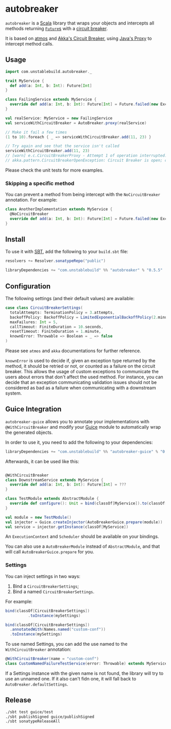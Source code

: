 # autobreaker

`autobreaker` is a [Scala](http://scala-lang.org/) library that wraps your objects and intercepts all methods returning [`Future`s](http://www.scala-lang.org/api/current/#scala.concurrent.Future) with a [circuit breaker](http://martinfowler.com/bliki/CircuitBreaker.html).

It is based on [atmos](https://github.com/zmanio/atmos) and [Akka's Circuit Breaker](http://doc.akka.io/docs/akka/current/common/circuitbreaker.html), using [Java's Proxy](https://docs.oracle.com/javase/8/docs/api/java/lang/reflect/Proxy.html) to intercept method calls.


## Usage

```scala
import com.unstablebuild.autobreaker._

trait MyService {
  def add(a: Int, b: Int): Future[Int]
}

class FailingService extends MyService {
  override def add(a: Int, b: Int): Future[Int] = Future.failed(new Exception("error"))
}

val realService: MyService = new FailingService
val serviceWithCircuitBreaker = AutoBreaker.proxy(realService)

// Make it fail a few times
(1 to 10).foreach { _ => serviceWithCircuitBreaker.add(11, 23) }

// Try again and see that the service isn't called
serviceWithCircuitBreaker.add(11, 23)
// [warn] e.c.CircuitBreakerProxy - Attempt 1 of operation interrupted: akka.pattern.CircuitBreakerOpenException: Circuit Breaker is open; calls are failing fast
// akka.pattern.CircuitBreakerOpenException: Circuit Breaker is open; calls are failing fast

```

Please check the unit tests for more examples.

### Skipping a specific method

You can prevent a method from being intercept with the `NoCircuitBreaker` annotation. For example:

```scala
class AnotherImplementation extends MyService {
  @NoCircuitBreaker
  override def add(a: Int, b: Int): Future[Int] = Future.failed(new Exception("error"))
}

```


## Install

To use it with [SBT](http://www.scala-sbt.org/), add the following to your `build.sbt` file:

```scala
resolvers += Resolver.sonatypeRepo("public")

libraryDependencies += "com.unstablebuild" %% "autobreaker" % "0.5.5"
```


## Configuration

The following settings (and their default values) are available:

```scala
case class CircuitBreakerSettings(
  totalAttempts: TerminationPolicy = 3.attempts,
  backoffPolicy: BackoffPolicy = LimitedExponentialBackoffPolicy(2.minutes, 1.second),
  maxFailures: Int = 5,
  callTimeout: FiniteDuration = 10.seconds,
  resetTimeout: FiniteDuration = 1.minute,
  knownError: Throwable => Boolean = _ => false
)
```

Please see `atmos` and `akka` documentations for further reference.

`knownError` is used to decide if, given an exception type returned by the method, it should be retried or not, or counted as a failure on the circuit breaker. This allows the usage of custom exceptions to communicate the users about errors that don't affect the used method. For instance, you can decide that an exception communicating validation issues should not be considered as bad as a failure when communicating with a downstream system.


## Guice Integration

`autobreaker-guice` allows you to annotate your implementations with `@WithCircuitBreaker` and modify your [Guice](https://github.com/google/guice) module to automatically wrap the generated objects.

In order to use it, you need to add the following to your dependencies:

```scala
libraryDependencies += "com.unstablebuild" %% "autobreaker-guice" % "0.5.5"
```

Afterwards, it can be used like this:

```scala

@WithCircuitBreaker
class DownstreamService extends MyService {
  override def add(a: Int, b: Int): Future[Int] = ???
}

class TestModule extends AbstractModule {
  override def configure(): Unit = bind(classOf[MyService]).to(classOf[DownstreamService])
}

val module = new TestModule()
val injector = Guice.createInjector(AutoBreakerGuice.prepare(module))
val service = injector.getInstance(classOf[MyService])
```

An `ExecutionContext` and `Scheduler` should be available on your bindings.

You can also use a `AutoBreakerModule` instead of `AbstractModule`, and that will call `AutoBreakerGuice.prepare` for you.


### Settings

You can inject settings in two ways:

1. Bind a `CircuitBreakerSettings`;
2. Bind a named `CircuitBreakerSettings`.

For example:

```scala
bind(classOf[CircuitBreakerSettings])
          .toInstance(mySettings)

bind(classOf[CircuitBreakerSettings])
  .annotatedWith(Names.named("custom-conf"))
  .toInstance(mySettings)
```

To use named Settings, you can add the use named to the `WithCircuitBreaker` annotation:

```scala
@WithCircuitBreaker(name = "custom-conf")
class CustomNamedFailureTestService(error: Throwable) extends MyService { ... }
```

If a Settings instance with the given name is not found, the library will try to use an unnamed one. If it also can't fidn one, it will fall back to `AutoBreaker.defaultSettings`.


## Release

```bash
./sbt test guice/test
./sbt publishSigned guice/publishSigned
./sbt sonatypeReleaseAll
```
